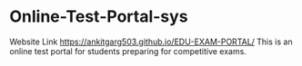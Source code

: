 # Online-Test-Portal-sys
Website Link  https://ankitgarg503.github.io/EDU-EXAM-PORTAL/
This is an online test portal for students preparing for competitive exams.
